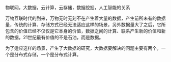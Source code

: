 物联网，大数据，云计算，云存储，数据挖掘，人工智能的关系

万物互联时代的到来，万物无时无刻不在产生着大量的数据，产生前所未有的数据量，传统的计算、存储方式已经无法适应这样的场景，另外数据量大了之后，它所包含的价值已经不仅仅是它本身的价值，数据之间的计算、联系产生新的价值和新的数据，21世纪最有价值的不是石油，而是数据。

为了适应这样的场景，产生了大数据的研究，大数据要解决的问题主要有两个，一个是分布式存储，一个是分布式计算。

